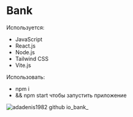 # Bank

Используется:

* JavaScript
* React.js
* Node.js
* Tailwind CSS
* Vite.js

Использовать:

* npm i
* && npm start чтобы запустить приложение

![adadenis1982 github io_bank_](https://user-images.githubusercontent.com/72496042/187155570-8cdfc995-c79c-48ff-8f78-f269e12a172f.png)
